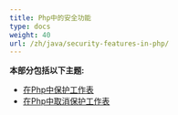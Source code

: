 ```yaml
---
title: Php中的安全功能
type: docs
weight: 40
url: /zh/java/security-features-in-php/
---
```


**本部分包括以下主题:**

- [在Php中保护工作表](/cells/zh/java/protecting-worksheets-in-php/)
- [在Php中取消保护工作表](/cells/zh/java/unprotect-a-worksheet-in-php/)
